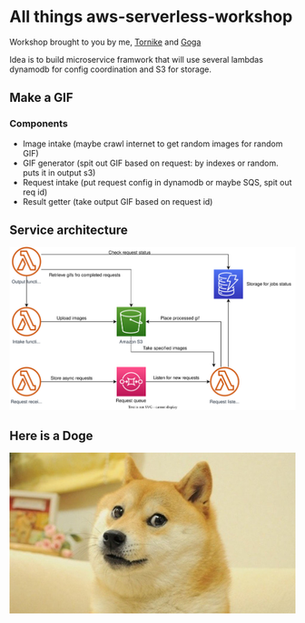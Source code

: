 # All things aws-serverless-workshop

Workshop brought to you by me, [Tornike](https://github.com/tokotokosd) and [Goga]()

Idea is to build microservice framwork that will use several lambdas dynamodb for config coordination and S3 for storage.

## Make a GIF

### Components
- Image intake (maybe crawl internet to get random images for random GIF)
- GIF generator (spit out GIF based on request: by indexes or random. puts it in output s3)
- Request intake (put request config in dynamodb or maybe SQS, spit out req id)
- Result getter (take output GIF based on request id)

## Service architecture
![Arch](./gif-architecture.drawio.svg)


## Here is a Doge

![doge](./doge.jpg)
